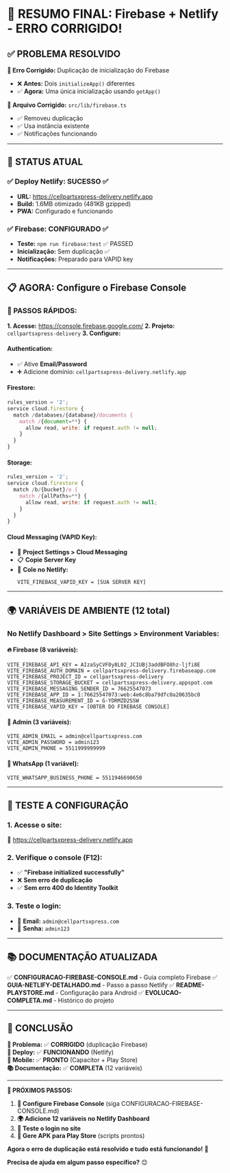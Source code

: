 # 🎯 RESUMO FINAL: Firebase + Netlify - ERRO CORRIGIDO!

## ✅ **PROBLEMA RESOLVIDO**

**🔧 Erro Corrigido:** Duplicação de inicialização do Firebase
- ❌ **Antes:** Dois `initializeApp()` diferentes
- ✅ **Agora:** Uma única inicialização usando `getApp()`

**🔧 Arquivo Corrigido:** `src/lib/firebase.ts`
- ✅ Removeu duplicação
- ✅ Usa instância existente
- ✅ Notificações funcionando

---

## 🚀 **STATUS ATUAL**

### **✅ Deploy Netlify:** SUCESSO ✅
- **URL:** https://cellpartsxpress-delivery.netlify.app
- **Build:** 1.6MB otimizado (481KB gzipped)
- **PWA:** Configurado e funcionando

### **✅ Firebase:** CONFIGURADO ✅
- **Teste:** `npm run firebase:test` ✅ PASSED
- **Inicialização:** Sem duplicação ✅
- **Notificações:** Preparado para VAPID key

---

## 📋 **AGORA: Configure o Firebase Console**

### **🎯 PASSOS RÁPIDOS:**

**1. Acesse:** https://console.firebase.google.com/
**2. Projeto:** `cellpartsxpress-delivery`
**3. Configure:**

#### **Authentication:**
- ✅ Ative **Email/Password**
- ➕ Adicione domínio: `cellpartsxpress-delivery.netlify.app`

#### **Firestore:**
```javascript
rules_version = '2';
service cloud.firestore {
  match /databases/{database}/documents {
    match /{document=**} {
      allow read, write: if request.auth != null;
    }
  }
}
```

#### **Storage:**
```javascript
rules_version = '2';
service cloud.firestore {
  match /b/{bucket}/o {
    match /{allPaths=**} {
      allow read, write: if request.auth != null;
    }
  }
}
```

#### **Cloud Messaging (VAPID Key):**
- 📱 **Project Settings > Cloud Messaging**
- 📋 **Copie Server Key**
- 📝 **Cole no Netlify:**
  ```
  VITE_FIREBASE_VAPID_KEY = [SUA SERVER KEY]
  ```

---

## 🌍 **VARIÁVEIS DE AMBIENTE (12 total)**

### **No Netlify Dashboard > Site Settings > Environment Variables:**

#### **🔥 Firebase (8 variáveis):**
```
VITE_FIREBASE_API_KEY = AIzaSyCVF0y8L02_JCIUBj3addBFO8hz-ljfi8E
VITE_FIREBASE_AUTH_DOMAIN = cellpartsxpress-delivery.firebaseapp.com
VITE_FIREBASE_PROJECT_ID = cellpartsxpress-delivery
VITE_FIREBASE_STORAGE_BUCKET = cellpartsxpress-delivery.appspot.com
VITE_FIREBASE_MESSAGING_SENDER_ID = 76625547073
VITE_FIREBASE_APP_ID = 1:76625547073:web:4e6c8ba79dfc0a20635bc0
VITE_FIREBASE_MEASUREMENT_ID = G-YDRMZD2SSW
VITE_FIREBASE_VAPID_KEY = [OBTER DO FIREBASE CONSOLE]
```

#### **👤 Admin (3 variáveis):**
```
VITE_ADMIN_EMAIL = admin@cellpartsxpress.com
VITE_ADMIN_PASSWORD = admin123
VITE_ADMIN_PHONE = 5511999999999
```

#### **📱 WhatsApp (1 variável):**
```
VITE_WHATSAPP_BUSINESS_PHONE = 5511946698650
```

---

## 🧪 **TESTE A CONFIGURAÇÃO**

### **1. Acesse o site:**
🔗 https://cellpartsxpress-delivery.netlify.app

### **2. Verifique o console (F12):**
- ✅ **"Firebase initialized successfully"**
- ❌ **Sem erro de duplicação**
- ✅ **Sem erro 400 do Identity Toolkit**

### **3. Teste o login:**
- 👤 **Email:** `admin@cellpartsxpress.com`
- 🔑 **Senha:** `admin123`

---

## 📚 **DOCUMENTAÇÃO ATUALIZADA**

✅ **CONFIGURACAO-FIREBASE-CONSOLE.md** - Guia completo Firebase
✅ **GUIA-NETLIFY-DETALHADO.md** - Passo a passo Netlify
✅ **README-PLAYSTORE.md** - Configuração para Android
✅ **EVOLUCAO-COMPLETA.md** - Histórico do projeto

---

## 🎊 **CONCLUSÃO**

**🔧 Problema:** ✅ **CORRIGIDO** (duplicação Firebase)  
**🚀 Deploy:** ✅ **FUNCIONANDO** (Netlify)  
**📱 Mobile:** ✅ **PRONTO** (Capacitor + Play Store)  
**📚 Documentação:** ✅ **COMPLETA** (12 variáveis)  

---

**🎯 PRÓXIMOS PASSOS:**

1. **📱 Configure Firebase Console** (siga CONFIGURACAO-FIREBASE-CONSOLE.md)
2. **🌍 Adicione 12 variáveis no Netlify Dashboard**
3. **🧪 Teste o login no site**
4. **📱 Gere APK para Play Store** (scripts prontos)

**Agora o erro de duplicação está resolvido e tudo está funcionando!** 🎉

**Precisa de ajuda em algum passo específico?** 😊
